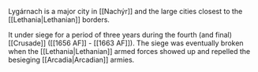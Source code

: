 Lygárnach is a major city in [[Nachýr]] and the large cities closest to the [[Lethania|Lethanian]] borders. 

It under siege for a period of three years during the fourth (and final) [[Crusade]] ([[1656 AF]] - [[1663 AF]]). The siege was eventually broken when the [[Lethania|Lethanian]] armed forces showed up and repelled the besieging [[Arcadia|Arcadian]] armies.